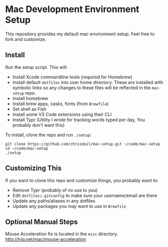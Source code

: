 # Mac Development Environment Setup

This repository provides my default mac environment setup. Feel free to fork and customize.

## Install

Run the setup script. This will:

* Install Xcode commandline tools (required for Homebrew)
* Install default `dotfiles` into user home directory. These are installed with symbolic links so any changes to these files will be reflected in the `mac-setup` repo.
* Install homebrew
* Install brew apps, casks, fonts (from `Brewfile`)
* Set shell as Fish
* Install some VS Code extensions using their CLI
* Install Typr (Utility I wrote for tracking words typed per day, You probably don't want this)

To install, clone the repo and run `./setup`:

```
git clone https://github.com/chrisdail/mac-setup.git ~/code/mac-setup
cd ~/code/mac-setup
./setup
```

## Customizing This

If you want to clone this repo and customize things, you probably want to:

* Remove Typr (probably of no use to you)
* Edit `dotfiles/.gitconfig` to make sure your username/email are there
* Update any paths/aliases in any dotfiles
* Update any packages you may want to use in `Brewfile`

## Optional Manual Steps

Mouse Acceleration fix is located in the `misc` directory. 
http://triq.net/mac/mouse-acceleration
